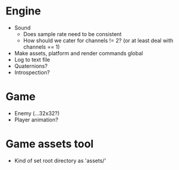 # Engine
- Sound
	- Does sample rate need to be consistent
	- How should we cater for channels != 2? (or at least deal with channels == 1)
- Make assets, platform and render commands global
- Log to text file
- Quaternions?
- Introspection?

# Game
- Enemy (...32x32?)
- Player animation?

# Game assets tool
- Kind of set root directory as 'assets/'